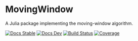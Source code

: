 # MovingWindow

A Julia package implementing the moving-window algorithm.

[![Docs Stable](https://img.shields.io/badge/docs-stable-blue.svg)](https://giancarloantonucci.github.io/MovingWindow.jl/stable) [![Docs Dev](https://img.shields.io/badge/docs-dev-blue.svg)](https://giancarloantonucci.github.io/MovingWindow.jl/dev) [![Build Status](https://img.shields.io/github/workflow/status/giancarloantonucci/MovingWindow.jl/CI)](https://github.com/giancarloantonucci/MovingWindow.jl/actions) [![Coverage](https://img.shields.io/codecov/c/github/giancarloantonucci/MovingWindow.jl?label=coverage)](https://codecov.io/gh/giancarloantonucci/MovingWindow.jl)
